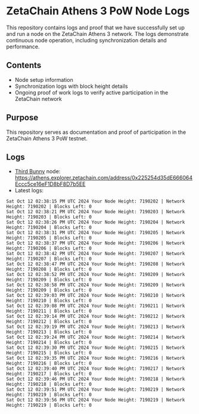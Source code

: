 # ZetaChain Athens 3 PoW Node Logs
This repository contains logs and proof that we have successfully set up and run a node on the ZetaChain Athens 3 network. The logs demonstrate continuous node operation, including synchronization details and performance.

## Contents
- Node setup information
- Synchronization logs with block height details
- Ongoing proof of work logs to verify active participation in the ZetaChain network

## Purpose
This repository serves as documentation and proof of participation in the ZetaChain Athens 3 PoW testnet.

## Logs

- [Third Bunny](https://thirdbunny.xyz/) node: https://athens.explorer.zetachain.com/address/0x225254d35dE666064Eccc5ce16eF1D8bF8D7b5EE
- Latest logs:
```
Sat Oct 12 02:38:15 PM UTC 2024 Your Node Height: 7190202 | Network Height: 7190202 | Blocks Left: 0
Sat Oct 12 02:38:21 PM UTC 2024 Your Node Height: 7190203 | Network Height: 7190203 | Blocks Left: 0
Sat Oct 12 02:38:26 PM UTC 2024 Your Node Height: 7190204 | Network Height: 7190204 | Blocks Left: 0
Sat Oct 12 02:38:31 PM UTC 2024 Your Node Height: 7190205 | Network Height: 7190205 | Blocks Left: 0
Sat Oct 12 02:38:37 PM UTC 2024 Your Node Height: 7190206 | Network Height: 7190206 | Blocks Left: 0
Sat Oct 12 02:38:42 PM UTC 2024 Your Node Height: 7190207 | Network Height: 7190207 | Blocks Left: 0
Sat Oct 12 02:38:47 PM UTC 2024 Your Node Height: 7190208 | Network Height: 7190208 | Blocks Left: 0
Sat Oct 12 02:38:52 PM UTC 2024 Your Node Height: 7190209 | Network Height: 7190209 | Blocks Left: 0
Sat Oct 12 02:38:58 PM UTC 2024 Your Node Height: 7190209 | Network Height: 7190209 | Blocks Left: 0
Sat Oct 12 02:39:03 PM UTC 2024 Your Node Height: 7190210 | Network Height: 7190210 | Blocks Left: 0
Sat Oct 12 02:39:08 PM UTC 2024 Your Node Height: 7190211 | Network Height: 7190211 | Blocks Left: 0
Sat Oct 12 02:39:14 PM UTC 2024 Your Node Height: 7190212 | Network Height: 7190212 | Blocks Left: 0
Sat Oct 12 02:39:19 PM UTC 2024 Your Node Height: 7190213 | Network Height: 7190213 | Blocks Left: 0
Sat Oct 12 02:39:24 PM UTC 2024 Your Node Height: 7190214 | Network Height: 7190214 | Blocks Left: 0
Sat Oct 12 02:39:30 PM UTC 2024 Your Node Height: 7190215 | Network Height: 7190215 | Blocks Left: 0
Sat Oct 12 02:39:35 PM UTC 2024 Your Node Height: 7190216 | Network Height: 7190216 | Blocks Left: 0
Sat Oct 12 02:39:40 PM UTC 2024 Your Node Height: 7190217 | Network Height: 7190217 | Blocks Left: 0
Sat Oct 12 02:39:46 PM UTC 2024 Your Node Height: 7190218 | Network Height: 7190218 | Blocks Left: 0
Sat Oct 12 02:39:51 PM UTC 2024 Your Node Height: 7190219 | Network Height: 7190219 | Blocks Left: 0
Sat Oct 12 02:39:56 PM UTC 2024 Your Node Height: 7190219 | Network Height: 7190219 | Blocks Left: 0
```
